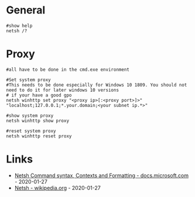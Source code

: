 # General

```
#show help
netsh /?
```

# Proxy

```
#all have to be done in the cmd.exe environment

#Set system proxy
#This needs to be done especially for Windows 10 1809. You should not need to do it for later windows 10 versions
# if your have a good gpo
netsh winhttp set proxy "<proxy ip>[:<proxy port>]>" "localhost;127.0.0.1;*.your.domain;<your subnet ip.*>"

#show system proxy
netsh winhttp show proxy

#reset system proxy
netsh winhttp reset proxy
```

# Links

* [Netsh Command syntax, Contexts and Formatting - docs.microsoft.com](https://docs.microsoft.com/en-us/windows-server/networking/technologies/netsh/netsh-contexts) - 2020-01-27
* [Netsh - wikipedia.org](https://en.wikipedia.org/wiki/Netsh) - 2020-01-27
